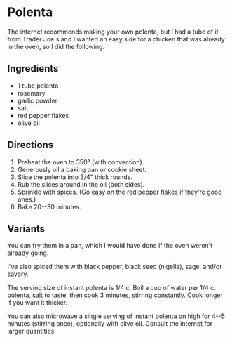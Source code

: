 # Polenta

The internet recommends making your own polenta, but I had a tube of it from Trader Joe's and I wanted an easy side for a chicken that was already in the oven, so I did the following.

## Ingredients

* 1 tube polenta
* rosemary
* garlic powder
* salt
* red pepper flakes
* olive oil

## Directions

1. Preheat the oven to 350° (with convection).
1. Generously oil a baking pan or cookie sheet.
2. Slice the polenta into 3/4" thick rounds.
3. Rub the slices around in the oil (both sides).
4. Sprinkle with spices.  (Go easy on the red pepper flakes if they're good ones.)
5. Bake 20--30 minutes.

## Variants

You can fry them in a pan, which I would have done if the oven weren't already going.

I've also spiced them with black pepper, black seed (nigella), sage, and/or savory.

The serving size of instant polenta is 1/4 c.  Boil a cup of water per 1/4 c. polenta, salt to taste, then cook 3 minutes, stirring constantly.  Cook longer if you want it thicker.  

You can also microwave a single serving of instant polenta on high for 4--5 minutes (stirring once), optionally with olive oil.  Consult the internet for larger quantities.
